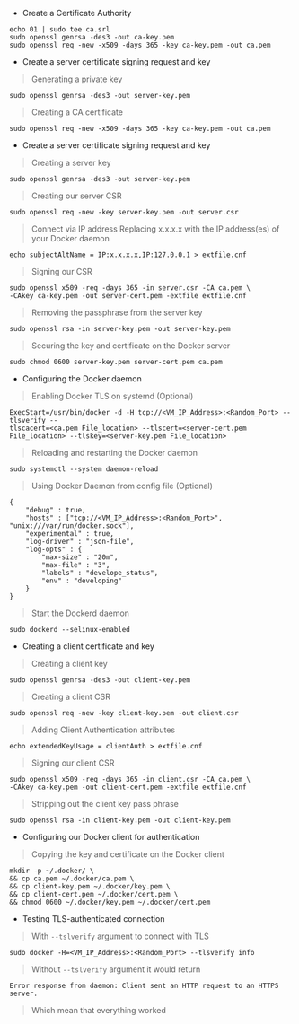 * Create a Certificate Authority

```
echo 01 | sudo tee ca.srl
sudo openssl genrsa -des3 -out ca-key.pem
sudo openssl req -new -x509 -days 365 -key ca-key.pem -out ca.pem
```

* Create a server certificate signing request and key

> Generating a private key
```
sudo openssl genrsa -des3 -out server-key.pem
```

> Creating a CA certificate

```
sudo openssl req -new -x509 -days 365 -key ca-key.pem -out ca.pem
```

* Create a server certificate signing request and key

> Creating a server key

```
sudo openssl genrsa -des3 -out server-key.pem
```
> Creating our server CSR

```
sudo openssl req -new -key server-key.pem -out server.csr
```

> Connect via IP address
> Replacing x.x.x.x with the IP address(es) of your Docker daemon

```
echo subjectAltName = IP:x.x.x.x,IP:127.0.0.1 > extfile.cnf
```

> Signing our CSR

```
sudo openssl x509 -req -days 365 -in server.csr -CA ca.pem \
-CAkey ca-key.pem -out server-cert.pem -extfile extfile.cnf
```

> Removing the passphrase from the server key

```
sudo openssl rsa -in server-key.pem -out server-key.pem
```

> Securing the key and certificate on the Docker server

```
sudo chmod 0600 server-key.pem server-cert.pem ca.pem
```

* Configuring the Docker daemon

> Enabling Docker TLS on systemd (Optional)

```
ExecStart=/usr/bin/docker -d -H tcp://<VM_IP_Address>:<Random_Port> --tlsverify --
tlscacert=<ca.pem File_location> --tlscert=<server-cert.pem File_location> --tlskey=<server-key.pem File_location>
```

> Reloading and restarting the Docker daemon

```
sudo systemctl --system daemon-reload
```
> Using Docker Daemon from config file (Optional)

```
{
	"debug" : true,
	"hosts" : ["tcp://<VM_IP_Address>:<Random_Port>", "unix:///var/run/docker.sock"],
	"experimental" : true,
	"log-driver" : "json-file",
	"log-opts" : {
		"max-size" : "20m",
		"max-file" : "3",
		"labels" : "develope_status",
		"env" : "developing"
	}
}
```

> Start the Dockerd daemon

```
sudo dockerd --selinux-enabled
```

* Creating a client certificate and key

> Creating a client key

```
sudo openssl genrsa -des3 -out client-key.pem
```

> Creating a client CSR

```
sudo openssl req -new -key client-key.pem -out client.csr
```

> Adding Client Authentication attributes

```
echo extendedKeyUsage = clientAuth > extfile.cnf
```

> Signing our client CSR

```
sudo openssl x509 -req -days 365 -in client.csr -CA ca.pem \
-CAkey ca-key.pem -out client-cert.pem -extfile extfile.cnf
```

> Stripping out the client key pass phrase

```
sudo openssl rsa -in client-key.pem -out client-key.pem
```

* Configuring our Docker client for authentication

> Copying the key and certificate on the Docker client

```
mkdir -p ~/.docker/ \
&& cp ca.pem ~/.docker/ca.pem \
&& cp client-key.pem ~/.docker/key.pem \
&& cp client-cert.pem ~/.docker/cert.pem \
&& chmod 0600 ~/.docker/key.pem ~/.docker/cert.pem
```

* Testing TLS-authenticated connection

> With ```--tslverify``` argument to connect with TLS

```
sudo docker -H=<VM_IP_Address>:<Random_Port> --tlsverify info
```

> Without ```--tslverify``` argument it would return 

```
Error response from daemon: Client sent an HTTP request to an HTTPS server.
```

> Which mean that everything worked 

